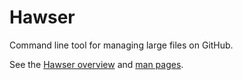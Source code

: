 Hawser
======

Command line tool for managing large files on GitHub.

See the [Hawser overview](https://github.com/github/hawser/tree/master/docs) and [man pages](https://github.com/github/hawser/tree/master/docs/man).
